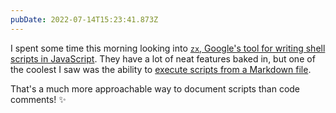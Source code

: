 ```yaml
---
pubDate: 2022-07-14T15:23:41.873Z
---
```

I spent some time this morning looking into [`zx`, Google's tool for writing shell scripts in JavaScript](https://github.com/google/zx). They have a lot of neat features baked in, but one of the coolest I saw was the ability to [execute scripts from a Markdown file](https://github.com/google/zx/blob/main/docs/markdown.md).

That's a much more approachable way to document scripts than code comments! ✨